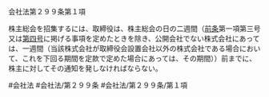 会社法第２９９条第１項

株主総会を招集するには、取締役は、株主総会の日の二週間（[前条](会社法＿＿＿＿第２９８条第１項)第一項第三号又は[第四号](会社法＿＿＿＿第２９９条第１項第４号)に掲げる事項を定めたときを除き、公開会社でない株式会社にあっては、一週間（当該株式会社が取締役会設置会社以外の株式会社である場合において、これを下回る期間を定款で定めた場合にあっては、その期間））前までに、株主に対してその通知を発しなければならない。

#会社法
#会社法/第２９９条
#会社法/第２９９条/第１項
